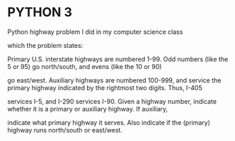 
# PYTHON 3

Python highway problem I did in my computer science class

which the problem states:





Primary U.S. interstate highways are numbered 1-99. Odd numbers (like the 5 or 95) go north/south, and evens (like the 10 or 90) 

go east/west. Auxiliary highways are numbered 100-999, and service the primary highway indicated by the rightmost two digits. Thus, I-405 

services I-5, and I-290 services I-90. Given a highway number, indicate whether it is a primary or auxiliary highway. If auxiliary, 

indicate what primary highway it serves. Also indicate if the (primary) highway runs north/south or east/west. 
